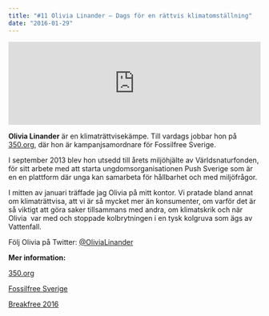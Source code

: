```yaml
---
title: "#11 Olivia Linander – Dags för en rättvis klimatomställning"
date: "2016-01-29"
---
```


<iframe src="https://w.soundcloud.com/player/?url=https%3A//api.soundcloud.com/tracks/244334441&amp;color=ff5500&amp;amp;auto_play=false&amp;amp;hide_related=false&amp;show_comments=true&amp;show_user=true&amp;show_reposts=false&amp;visual=false&amp;show_artwork=false" width="100%" height="166" frameborder="no" scrolling="no"></iframe>

**Olivia Linander** är en klimaträttvisekämpe. Till vardags jobbar hon på [350.org](http://350.org), där hon är kampanjsamordnare för Fossilfree Sverige.

I september 2013 blev hon utsedd till årets miljöhjälte av Världsnaturfonden, för sitt arbete med att starta ungdomsorganisationen Push Sverige som är en en plattform där unga kan samarbeta för hållbarhet och med miljöfrågor.

I mitten av januari träffade jag Olivia på mitt kontor. Vi pratade bland annat om klimaträttvisa, att vi är så mycket mer än konsumenter, om varför det är så viktigt att göra saker tillsammans med andra, om klimatskrik och när Olivia  var med och stoppade kolbrytningen i en tysk kolgruva som ägs av Vattenfall.

Följ Olivia på Twitter: [@OliviaLinander](https://twitter.com/OliviaLinander?lang=sv)

**Mer information:**

[350.org](http://350.org/)

[Fossilfree Sverige](http://gofossilfree.org/se/)

[Breakfree 2016](http://breakfree2016.org/)
